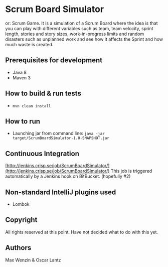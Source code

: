 # Scrum Board Simulator
or: Scrum Game. It is a simulation of a Scrum Board where the idea is that you can play with different variables such as
team, team velocity, sprint length, stories and story sizes, work-in-progress limits and random disasters such as
unplanned work and see how it affects the Sprint and how much waste is created.

## Prerequisites for development
* Java 8
* Maven 3

## How to build & run tests
* ```mvn clean install```

## How to run
* Launching jar from command line: ```java -jar target/ScrumBoardSimulator-1.0-SNAPSHOT.jar```

## Continuous Integration
[http://jenkins.crisp.se/job/ScrumBoardSimulator/](http://jenkins.crisp.se/job/ScrumBoardSimulator/)
This job is triggered automatically by a Jenkins hook on BitBucket. (hopefully #2)

## Non-standard IntelliJ plugins used
* Lombok

## Copyright
All rights reserved at this point. Have not decided what to do with this yet.

## Authors
Max Wenzin & Oscar Lantz

